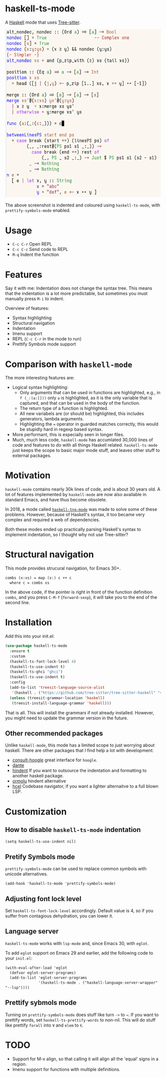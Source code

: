 
# haskell-ts-mode

A [Haskell](https://www.haskell.org/) mode that uses [Tree-sitter](https://tree-sitter.github.io/tree-sitter/).

![img](./ss.png)

The above screenshot is indented and coloured using `haskell-ts-mode`, with
`prettify-symbols-mode` enabled.

# Usage

-   `C-c C-r` Open REPL
-   `C-c C-c` Send code to REPL
-   `M-q`   Indent the function

# Features

Say it with me: Indentation does not change the syntax tree. This means that the
indentation is a lot more predictable, but sometimes you must manually press
`M-i` to indent.

Overview of features:

-   Syntax highlighting
-   Structural navigation
-   Indentation
-   Imenu support
-   REPL (`C-c C-r` in the mode to run)
-   Prettify Symbols mode support

# Comparison with `haskell-mode`

The more interesting features are:

-   Logical syntax highlighting:
    -   Only arguments that can be used in functions are highlighted, e.g., in `f
            (_:(a:[]))` only `a` is highlighted, as it is the only variable that is
        captured, and that can be used in the body of the function.
    -   The return type of a function is highlighted.
    -   All new variabels are (or should be) highlighted, this includes generators,
        lambda arguments.
    -   Highlighting the `=` operator in guarded matches correctly, this would be
        stupidly hard in regexp based syntax.
-   More performant, this is especially seen in longer files.
-   Much, much less code, `haskell-mode` has accumlated 30,000 lines of code and
    features to do with all things Haskell related. `haskell-ts-mode` just keeps
    the scope to basic major mode stuff, and leaves other stuff to external
    packages.

# Motivation

`haskell-mode` contains nearly 30k lines of code, and is about 30 years old. A
lot of features implemented by `haskell-mode` are now also available in standard
Emacs, and have thus become obsolete.

In 2018, a mode called [`haskell-tng-mode`](https://elpa.nongnu.org/nongnu/haskell-tng-mode.html) was made to solve some of these
problems. However, because of Haskell's syntax, it too became very complex and
required a web of dependencies.

Both these modes ended up practically parsing Haskell's syntax to implement
indentation, so I thought why not use Tree-sitter?

# Structural navigation

This mode provides strucural navigation, for Emacs 30+.

    combs (x:xs) = map (x:) c ++ c
      where c = combs xs

In the above code, if the pointer is right in front of the function
definition `combs`, and you press `C-M-f` (`forward-sexp`), it will take you to
the end of the second line.

# Installation

Add this into your init.el:
```lisp
(use-package haskell-ts-mode
  :ensure t
  :custom
  (haskell-ts-font-lock-level 4)
  (haskell-ts-use-indent t)
  (haskell-ts-ghci "ghci")
  (haskell-ts-use-indent t)
  :config
  (add-to-list 'treesit-language-source-alist
   '(haskell . ("https://github.com/tree-sitter/tree-sitter-haskell" "v0.23.1")))
  (unless (treesit-grammar-location 'haskell)
   (treesit-install-language-grammar 'haskell)))
```

That is all.  This will install the grammars if not already installed.
However, you might need to update the grammar version in the future.

## Other recommended packages

Unlike `haskell-mode`, this mode has a limited scope to just worrying
about haskell.  There are other packages that I find help a lot with
development:
- [consult-hoogle](https://codeberg.org/rahguzar/consult-hoogle) great
  interface for `hoogle`.
- [dante](https://github.com/jyp/dante)
- [hindent](https://github.com/mihaimaruseac/hindent) If you want to
  outsource the indentation and formatting to another haskell package.
- [ormolu](https://github.com/vyorkin/ormolu.el) hindent alternative
- [hcel](https://github.com/emacsmirror/hcel) Codebase navigator, if
  you want a lighter alternaitve to a full blown LSP.

# Customization

## How to disable `haskell-ts-mode` indentation

    (setq haskell-ts-use-indent nil)



## Pretify Symbols mode

`prettify-symbols-mode` can be used to replace common symbols with
unicode alternatives.

    (add-hook 'haskell-ts-mode 'prettify-symbols-mode)

## Adjusting font lock level

Set `haskell-ts-font-lock-level` accordingly.  Default value is 4, so if
you suffer from contagious dehydration, you can lower it.

## Language server

`haskell-ts-mode` works with `lsp-mode` and, since Emacs 30, with
`eglot`.

To add `eglot` support on Emacs 29 and earlier, add the following code
to your `init.el`:

    (with-eval-after-load 'eglot
      (defvar eglot-server-programs)
      (add-to-list 'eglot-server-programs
                   '(haskell-ts-mode . ("haskell-language-server-wrapper" "--lsp"))))

## Prettify sybmols mode

Turning on `prettify-symbols-mode` does stuff like turn `->` to `→`. If you
want to prettify words, set `haskell-ts-prettify-words` to non-nil.
This will do stuff like prettify `forall` into `∀` and `elem` to `∈`.

# TODO 

-   Support for M-x align, so that calling it will align all the 'equal'
    signs in a region.
-   Imenu support for functions with multiple definitions.


